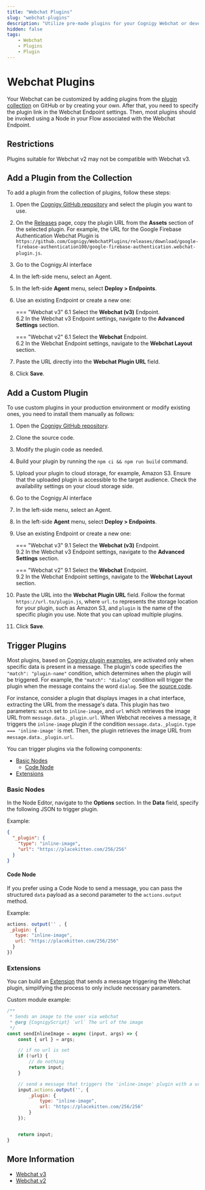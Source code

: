 ```yaml
---
title: "Webchat Plugins"
slug: "webchat-plugins"
description: "Utilize pre-made plugins for your Cognigy Webchat or develop your own plugin to customize it according to your needs."
hidden: false
tags:
    - Webchat
    - Plugins
    - Plugin
---
```


# Webchat Plugins

Your Webchat can be customized by adding plugins from the [plugin collection](https://github.com/Cognigy/WebchatPlugins/tree/master) on GitHub or by creating your own. 
After that, you need to specify the plugin link in the Webchat Endpoint settings.
Then, most plugins should be invoked using a Node in your Flow associated with the Webchat Endpoint.

## Restrictions

Plugins suitable for Webchat v2 may not be compatible with Webchat v3.

## Add a Plugin from the Collection

To add a plugin from the collection of plugins, follow these steps:

1. Open the [Cognigy GitHub repository](https://github.com/Cognigy/WebchatPlugins/tree/master) and select the plugin you want to use.
2. On the [Releases](https://github.com/Cognigy/WebchatPlugins/releases) page, copy the plugin URL from the **Assets** section of the selected plugin. For example, the URL for the Google Firebase Authentication Webchat Plugin is `https://github.com/Cognigy/WebchatPlugins/releases/download/google-firebase-authentication100/google-firebase-authentication.webchat-plugin.js`.
3. Go to the Cognigy.AI interface 
4. In the left-side menu, select an Agent.
5. In the left-side **Agent** menu, select **Deploy > Endpoints**.
6. Use an existing Endpoint or create a new one:

    === "Webchat v3"
        6.1 Select the **Webchat (v3)** Endpoint.<br>
        6.2 In the Webchat v3 Endpoint settings, navigate to the **Advanced Settings** section.

    === "Webchat v2"
        6.1 Select the **Webchat** Endpoint.<br>
        6.2 In the Webchat Endpoint settings, navigate to the **Webchat Layout** section.

7. Paste the URL directly into the **Webchat Plugin URL** field.
8. Click **Save**.

## Add a Custom Plugin

To use custom plugins in your production environment or modify existing ones, you need to install them manually as follows:

1. Open the [Cognigy GitHub repository](https://github.com/Cognigy/WebchatPlugins/tree/master).
2. Clone the source code.
3. Modify the plugin code as needed.
4. Build your plugin by running the `npm ci && npm run build` command.
5. Upload your plugin to cloud storage, for example, Amazon S3. Ensure that the uploaded plugin is accessible to the target audience. Check the availability settings on your cloud storage side.
6. Go to the Cognigy.AI interface
7. In the left-side menu, select an Agent.
8. In the left-side **Agent** menu, select **Deploy > Endpoints**.
9. Use an existing Endpoint or create a new one:

    === "Webchat v3"
        9.1 Select the **Webchat (v3)** Endpoint.<br>
        9.2 In the Webchat v3 Endpoint settings, navigate to the **Advanced Settings** section.

    === "Webchat v2"
        9.1 Select the **Webchat** Endpoint.<br>
        9.2 In the Webchat Endpoint settings, navigate to the **Webchat Layout** section.

10. Paste the URL into the **Webchat Plugin URL** field. Follow the format `https://url.to/plugin.js`, where `url.to` represents the storage location for your plugin, such as Amazon S3, and `plugin` is the name of the specific plugin you use. Note that you can upload multiple plugins.
11. Click **Save**.

## Trigger Plugins 

Most plugins, based on [Cognigy plugin examples](https://github.com/Cognigy/WebchatPlugins/blob/master/examples/),
are activated only when specific data is present in a message.
The plugin's code specifies the `"match": "plugin-name"` condition, which determines when the plugin will be triggered.
For example, the `"match": "dialog"` condition will trigger the plugin when the message contains the word `dialog`.
See the [source code](https://github.com/Cognigy/WebchatPlugins/blob/4b472973d94748e93e69d06f0450b2004a428c9a/examples/dialog-example/src/index.jsx#L97).

For instance, consider a plugin that displays images in a chat interface, extracting the URL from the message's data. This plugin has two parameters: `match` set to `inline-image`, and `url` which retrieves the image URL from `message.data._plugin.url`. When Webchat receives a message, it triggers the `inline-image` plugin if the condition `message.data._plugin.type === 'inline-image'` is met. Then, the plugin retrieves the image URL from `message.data._plugin.url`.

You can trigger plugins via the following components:

- [Basic Nodes](#basic-nodes)
    - [Code Node](#code-node)
- [Extensions](#extensions)

### Basic Nodes

In the Node Editor, navigate to the **Options** section.
In the **Data** field, specify the following JSON to trigger plugin. 

Example:

```JSON
{
  "_plugin": {
    "type": "inline-image",
    "url": "https://placekitten.com/256/256"
  }
}
```

#### Code Node

If you prefer using a Code Node to send a message, you can pass the structured `data` payload as a second parameter to the `actions.output` method.

Example:

```JavaScript
actions. output('' , {
 _plugin: {
   type: "inline-image",
   url: "https://placekitten.com/256/256"
  }
})
```

### Extensions

You can build an [Extension](../ai/build/extensions.md) that sends a message triggering the Webchat plugin, simplifying the process to only include necessary parameters.

Custom module example:

```JavaScript
/**
 * Sends an image to the user via webchat
 * @arg {CognigyScript} `url` The url of the image
 */
const sendInlineImage = async (input, args) => {
    const { url } = args;

    // if no url is set
    if (!url) {
        // do nothing
        return input;
    }

    // send a message that triggers the 'inline-image' plugin with a url
    input.actions.output('', {
        _plugin: {
            type: "inline-image",
            url: "https://placekitten.com/256/256"
        }
    });


    return input;
}
```

## More Information

- [Webchat v3](overview.md)
- [Webchat v2](overview.md)